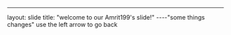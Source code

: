 ---
layout: slide
title: "welcome to our Amrit199's slide!"
----"some things changes" 
use the left arrow to go back



